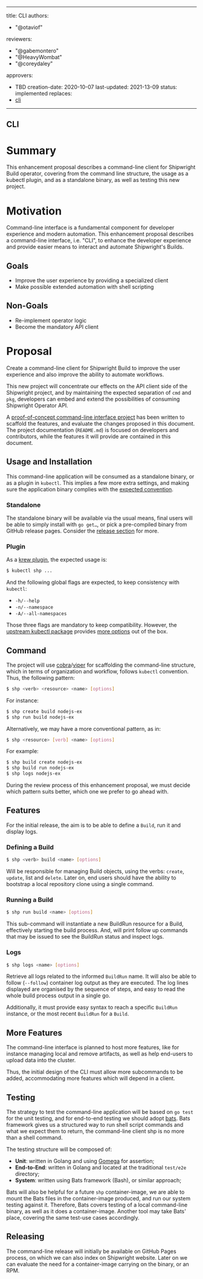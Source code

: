 <!--
Copyright The Shipwright Contributors

SPDX-License-Identifier: Apache-2.0
-->

---
title: CLI
authors:
  - "@otaviof"

reviewers:
  - "@gabemontero"
  - "@HeavyWombat"
  - "@coreydaley"

approvers:
  - TBD
creation-date: 2020-10-07
last-updated: 2021-13-09
status: implemented
replaces:
  - [cli](https://github.com/shipwright-io/build/blob/main/docs/proposals/cli.md)
---

CLI
---

# Summary

This enhancement proposal describes a command-line client for Shipwright Build operator, covering
from the command line structure, the usage as a kubectl plugin, and as a standalone binary, as
well as testing this new project.

# Motivation

Command-line interface is a fundamental component for developer experience and modern automation.
This enhancement proposal describes a command-line interface, i.e. "CLI", to enhance the developer
experience and provide easier means to interact and automate Shipwright's Builds.

## Goals

- Improve the user experience by providing a specialized client
- Make possible extended automation with shell scripting

## Non-Goals

- Re-implement operator logic
- Become the mandatory API client

# Proposal

Create a command-line client for Shipwright Build to improve the user experience and also improve
the ability to automate workflows.

This new project will concentrate our effects on the API client side of the Shipwright project,
and by maintaining the expected separation of `cmd` and `pkg`, developers can embed and extend the
possibilities of consuming Shipwright Operator API.

A [proof-of-concept command-line interface project](https://github.com/otaviof/shp) has been
written to scaffold the features, and evaluate the changes proposed in this document. The project
documentation (`README.md`) is focused on developers and contributors, while the features it will
provide are contained in this document.

## Usage and Installation

This command-line application will be consumed as a standalone binary, or as a plugin in `kubectl`.
This implies a few more extra settings, and making sure the application binary complies with the
[expected convention](https://krew.sigs.k8s.io/docs/developer-guide/develop/best-practices/).

### Standalone

The standalone binary will be available via the usual means, final users will be able to simply
install with `go get…`, or pick a pre-compiled binary from GitHub release pages. Consider the
[release section](#Releasing) for more.

### Plugin

As a [krew plugin](https://krew.sigs.k8s.io/docs/developer-guide/), the expected usage is:

```sh
$ kubectl shp ...
```

And the following global flags are expected, to keep consistency with `kubectl`:

- `-h/--help`
- `-n/--namespace`
- `-A/--all-namespaces`

Those three flags are mandatory to keep compatibility. However, the
[upstream kubectl package](https://pkg.go.dev/k8s.io/kubectl@v0.17.6/pkg/cmd/util) provides
[more options](https://github.com/otaviof/shp/blob/55ce2e8d58435b0264e3db0bef5cf439abfeca18/vendor/k8s.io/cli-runtime/pkg/genericclioptions/config_flags.go#L317)
out of the box.

## Command

The project will use [cobra](https://github.com/spf13/cobra)/[viper](https://github.com/spf13/viper)
for scaffolding the command-line structure, which in terms of organization and workflow, follows
`kubectl` convention. Thus, the following pattern:

```sh
$ shp <verb> <resource> <name> [options]
```

For instance:

```sh
$ shp create build nodejs-ex
$ shp run build nodejs-ex
```

Alternatively, we may have a more conventional pattern, as in:

```sh
$ shp <resource> [verb] <name> [options]
```

For example:

```sh
$ shp build create nodejs-ex
$ shp build run nodejs-ex
$ shp logs nodejs-ex
```

During the review process of this enhancement proposal, we must decide which pattern suits better,
which one we prefer to go ahead with.

## Features

For the initial release, the aim is to be able to define a `Build`, run it and display logs.

### Defining a Build

```sh
$ shp <verb> build <name> [options]
```

Will be responsible for managing Build objects, using the verbs: `create`, `update`, list and
`delete`. Later on, end users should have the ability to bootstrap a local repository clone using a
single command.

### Running a Build

```sh
$ shp run build <name> [options]
```

This sub-command will instantiate a new BuildRun resource for a Build, effectively starting the
build process. And, will print follow up commands that may be issued to see the BuildRun status
and inspect logs.

### Logs

```sh
$ shp logs <name> [options]
```

Retrieve all logs related to the informed `BuildRun` name. It will also be able to follow
(`--follow`) container log output as they are executed. The log lines displayed are organised by
the sequence of steps, and easy to read the whole build process output in a single go.

Additionally, it must provide easy syntax to reach a specific `BuildRun` instance, or the most
recent `BuildRun` for a `Build`.

## More Features

The command-line interface is planned to host more features, like for instance managing local and
remove artifacts, as well as help end-users to upload data into the cluster.

Thus, the initial design of the CLI must allow more subcommands to be added, accommodating more
features which will depend in a client.

## Testing

The strategy to test the command-line application will be based on `go test` for the unit testing,
and for end-to-end testing we should adopt [bats](https://github.com/sstephenson/bats). Bats
framework gives us a structured way to run shell script commands and what we expect them to
return, the command-line client shp is no more than a shell command.

The testing structure will be composed of:

- **Unit**: written in Golang and using [Gomega](https://onsi.github.io/gomega/) for assertion;
- **End-to-End**: written in Golang and located at the traditional `test/e2e` directory;
- **System**: written using Bats framework (Bash), or similar approach;

Bats will also be helpful for a future `shp` container-image, we are able to mount the Bats files
in the container-image produced, and run our system testing against it. Therefore, Bats covers
testing of a local command-line binary, as well as it does a container-image. Another tool may take
Bats' place, covering the same test-use cases accordingly.

## Releasing

The command-line release will initially be available on GitHub Pages process, on which we can also
index on Shipwright website. Later on we can evaluate the need for a container-image carrying on
the binary, or an RPM.
